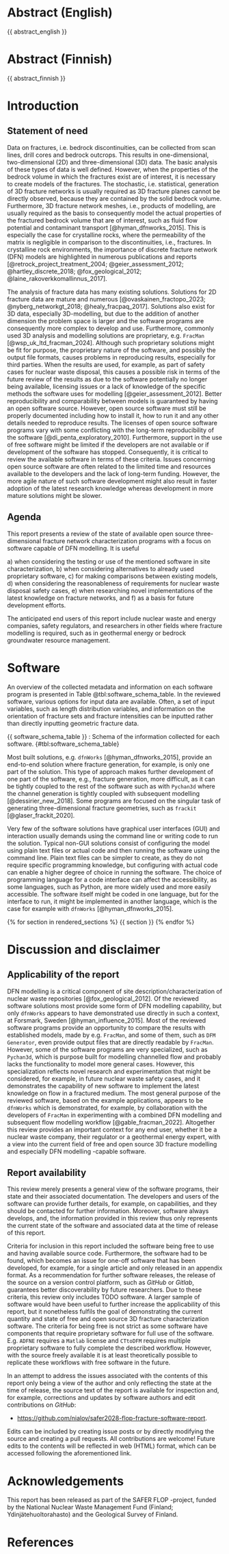 # Abstract (English)

{{ abstract_english }}

# Abstract (Finnish)

{{ abstract_finnish }}

# Introduction

## Statement of need

Data on fractures, i.e. bedrock discontinuities, can be collected from
scan lines, drill cores and bedrock outcrops. This results in
one-dimensional, two-dimensional (2D) and three-dimensional (3D) data.
The basic analysis of these types of data is well defined. However, when
the properties of the bedrock volume in which the fractures exist are of
interest, it is necessary to create models of the fractures. The
stochastic, i.e. statistical, generation of 3D fracture networks is
usually required as 3D fracture planes cannot be directly observed,
because they are contained by the solid bedrock volume. Furthermore, 3D
fracture network meshes, i.e., products of modelling, are usually
required as the basis to consequently model the actual properties of the
fractured bedrock volume that are of interest, such as fluid flow
potential and contaminant transport [@hyman_dfnworks_2015]. This is
especially the case for crystalline rocks, where the permeability of the
matrix is negligible in comparison to the discontinuities, i.e.,
fractures. In crystalline rock environments, the importance of discrete
fracture network (DFN) models are highlighted in numerous publications
and reports
[@retrock_project_treatment_2004; @geier_assessment_2012; @hartley_discrete_2018; @fox_geological_2012; @laine_rakoverkkomallinnus_2017].

The analysis of fracture data has many existing solutions. Solutions for
2D fracture data are mature and numerous
[@ovaskainen_fractopo_2023; @nyberg_networkgt_2018; @healy_fracpaq_2017].
Solutions also exist for 3D data, especially 3D-modelling, but due to
the addition of another dimension the problem space is larger and the
software programs are consequently more complex to develop and use.
Furthermore, commonly used 3D analysis and modelling solutions are
proprietary, e.g. `FracMan` [@wsp_uk_ltd_fracman_2024]. Although such
proprietary solutions might be fit for purpose, the proprietary nature
of the software, and possibly the output file formats, causes problems
in reproducing results, especially for third parties. When the results
are used, for example, as part of safety cases for nuclear waste
disposal, this causes a possible risk in terms of the future review of
the results as due to the software potentially no longer being
available, licensing issues or a lack of knowledge of the specific
methods the software uses for modelling [@geier_assessment_2012]. Better
reproducibility and comparability between models is guaranteed by having
an open software source. However, open source software must still be
properly documented including how to install it, how to run it and any
other details needed to reproduce results. The licenses of open source
software programs vary with some conflicting with the long-term
reproducibility of the software [@di_penta_exploratory_2010].
Furthermore, support in the use of free software might be limited if the
developers are not available or if development of the software has
stopped. Consequently, it is critical to review the available software
in terms of these criteria. Issues concerning open source software are
often related to the limited time and resources available to the
developers and the lack of long-term funding. However, the more agile
nature of such software development might also result in faster adoption
of the latest research knowledge whereas development in more mature
solutions might be slower.

## Agenda

This report presents a review of the state of available open source
three-dimensional fracture network characterization programs with a focus on
software capable of DFN modelling. It is useful

a)  when considering the testing or use of the mentioned software in site
    characterization,
b)  when considering alternatives to already used proprietary
    software,
c)  for making comparisons between existing models,
d)  when considering the reasonableness of requirements for nuclear
    waste disposal safety cases,
e)  when researching novel implementations of the latest knowledge on fracture
    networks, and
f)  as a basis for future development efforts.

The anticipated end users of this report include nuclear waste and energy companies, safety
regulators, and researchers in other fields where fracture modelling is required, such as in
geothermal energy or bedrock groundwater resource management.

# Software

An overview of the collected metadata and information on each software
program is presented in Table @tbl:software_schema_table. In the
reviewed software, various options for input data are available. Often,
a set of input variables, such as length distribution variables, and
information on the orientation of fracture sets and fracture intensities
can be inputted rather than directly inputting geometric fracture data.

{{ software_schema_table }}
: Schema of the information collected for each software. {\#tbl:software_schema_table}

Most built solutions, e.g. `dfnWorks` [@hyman_dfnworks_2015], provide an
end-to-end solution where fracture generation, for example, is only one part of the
solution. This type of approach makes further development of one part of the
software, e.g., fracture generation, more difficult, as it can be tightly coupled
to the rest of the software such as with `Pychan3d`  where the channel
generation is tightly coupled with subsequent modelling [@dessirier_new_2018].
Some programs are focused on the singular task of generating three-dimensional
fracture geometries, such as `frackit` [@glaser_frackit_2020].

Very few of the software solutions have graphical user interfaces (GUI)
and interaction usually demands using the command line or writing code
to run the solution. Typical non-GUI solutions consist of configuring
the model using plain text files or actual code and then running the
software using the command line. Plain text files can be simpler to
create, as they do not require specific programming knowledge, but
configuring with actual code can enable a higher degree of choice in
running the software. The choice of programming language for a code
interface can affect the accessibility, as some languages, such as
Python, are more widely used and more easily accessible. The software
itself might be coded in one language, but for the interface to run, it might
be implemented in another language, which is the case for example with
`dfnWorks` [@hyman_dfnworks_2015].

{% for section in rendered_sections %}
{{ section }}
{% endfor %}

# Discussion and disclaimer

## Applicability of the report

DFN modelling is a critical component of site description/characterization of
nuclear waste repositories [@fox_geological_2012]. Of the reviewed software solutions
most provide some form of DFN modelling capability, but only `dfnWorks` appears to
have demonstrated use directly in such a context, at Forsmark, Sweden
[@hyman_influence_2015]. Most of the reviewed software programs provide an opportunity to
compare the results with established models, made by e.g. `FracMan`, and some of them, such as
`DFM Generator`, even provide output files that are directly readable by
`FracMan`. However, some of the software programs are very specialized, such as
`Pychan3d`, which is purpose built for modelling channelled
flow and probably lacks the functionality to model more general cases. However,
this specialization reflects novel research and experimentation that might be
considered, for example, in future nuclear waste safety cases, and it demonstrates the
capability of new software to implement the latest knowledge on flow in
a fractured medium. The most general purpose of the reviewed software, based on
the example applications, appears to be `dfnWorks` which is demonstrated, for example, by
collaboration with the developers of `FracMan` in experimenting with a combined
DFN modelling and subsequent flow modelling workflow [@gable_fracman_2022].
Altogether this review provides an important context for any end user, whether it
be a nuclear waste company, their regulator or a geothermal energy expert, with
a view into the current field of free and open source 3D fracture modelling
and especially DFN modelling -capable software.

## Report availability

This review merely presents a general view of the software programs, their state
and their associated documentation. The developers and users of the software
can provide further details, for example, on capabilities, and they should be
contacted for further information. Moreover, software always develops, and, the
information provided in this review thus only represents the current state of
the software and associated data at the time of release of this report.

Criteria for inclusion in this report included the software being free to use
and having available source code. Furthermore, the software had to be found,
which becomes an issue for one-off software that has been developed, for
example, for a single article and only released in an appendix format. As
a recommendation for further software releases, the release of the source on
a version control platform, such as *GitHub* or *Gitlab*, guarantees better
discoverability by future researchers. Due to these criteria, this review only
includes TODO software. A larger sample of software would have been useful to
further increase the applicability of this report, but it nonetheless fulfils
the goal of demonstrating the current quantity and state of free and
open source 3D fracture characterization software. The criteria for being free
is not strict as some software have components that require proprietary
software for full use of the software. E.g. `ADFNE` requires a `Matlab` license
and `CTtoDFM` requires multiple proprietary software to fully complete the
described workflow. However, with the source freely available it is at least
theoretically possible to replicate these workflows with free software in the
future.

In an attempt to address the issues associated with the contents of this report
only being a view of the author and only reflecting the state at the time of
release, the source text of the report is available for inspection and, for
example, corrections and updates by software authors and edit
contributions on *GitHub*:

-  <https://github.com/nialov/safer2028-flop-fracture-software-report>.

Edits can be included by creating issue posts or by directly modifying the
source and creating a pull requests. All contributions are welcome! Future
edits to the contents will be reflected in web (HTML) format, which can be accessed
following the aforementioned link.

# Acknowledgements

This report has been released as part of the SAFER FLOP -project, funded by the
National Nuclear Waste Management Fund (Finland; Ydinjätehuoltorahasto) and
the Geological Survey of Finland.

# References
